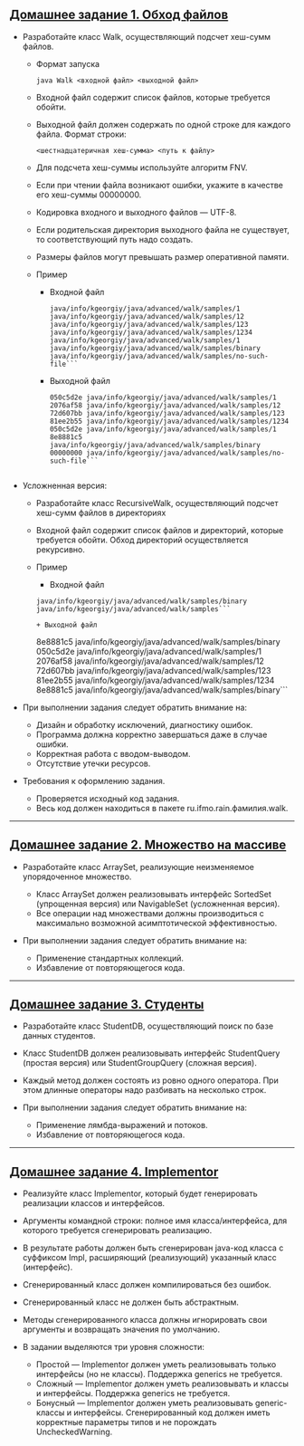 ## [Домашнее задание 1. Обход файлов](https://github.com/nothingelsematters/University/tree/master/Java/1.RecursiveWalk/)

+ Разработайте класс Walk, осуществляющий подсчет хеш-сумм файлов.

    + Формат запуска

       `java Walk <входной файл> <выходной файл>`

    + Входной файл содержит список файлов, которые требуется обойти.
    + Выходной файл должен содержать по одной строке для каждого файла. Формат строки:

        `<шестнадцатеричная хеш-сумма> <путь к файлу>`

    + Для подсчета хеш-суммы используйте алгоритм FNV.
    + Если при чтении файла возникают ошибки, укажите в качестве его хеш-суммы 00000000.
    + Кодировка входного и выходного файлов — UTF-8.
    + Если родительская директория выходного файла не существует, то соответствующий путь надо создать.
    + Размеры файлов могут превышать размер оперативной памяти.
    + Пример

        + Входной файл

            ```
            java/info/kgeorgiy/java/advanced/walk/samples/1
            java/info/kgeorgiy/java/advanced/walk/samples/12
            java/info/kgeorgiy/java/advanced/walk/samples/123
            java/info/kgeorgiy/java/advanced/walk/samples/1234
            java/info/kgeorgiy/java/advanced/walk/samples/1
            java/info/kgeorgiy/java/advanced/walk/samples/binary
            java/info/kgeorgiy/java/advanced/walk/samples/no-such-file```

        + Выходной файл

            ```
            050c5d2e java/info/kgeorgiy/java/advanced/walk/samples/1
            2076af58 java/info/kgeorgiy/java/advanced/walk/samples/12
            72d607bb java/info/kgeorgiy/java/advanced/walk/samples/123
            81ee2b55 java/info/kgeorgiy/java/advanced/walk/samples/1234
            050c5d2e java/info/kgeorgiy/java/advanced/walk/samples/1
            8e8881c5 java/info/kgeorgiy/java/advanced/walk/samples/binary
            00000000 java/info/kgeorgiy/java/advanced/walk/samples/no-such-file```


+ Усложненная версия:

    + Разработайте класс RecursiveWalk, осуществляющий подсчет хеш-сумм файлов в директориях

    + Входной файл содержит список файлов и директорий, которые требуется обойти. Обход директорий осуществляется рекурсивно.

    + Пример

        + Входной файл

        ```
        java/info/kgeorgiy/java/advanced/walk/samples/binary
        java/info/kgeorgiy/java/advanced/walk/samples```

        + Выходной файл

        ```
        8e8881c5 java/info/kgeorgiy/java/advanced/walk/samples/binary
        050c5d2e java/info/kgeorgiy/java/advanced/walk/samples/1
        2076af58 java/info/kgeorgiy/java/advanced/walk/samples/12
        72d607bb java/info/kgeorgiy/java/advanced/walk/samples/123
        81ee2b55 java/info/kgeorgiy/java/advanced/walk/samples/1234
        8e8881c5 java/info/kgeorgiy/java/advanced/walk/samples/binary```


+ При выполнении задания следует обратить внимание на:

    + Дизайн и обработку исключений, диагностику ошибок.
    + Программа должна корректно завершаться даже в случае ошибки.
    + Корректная работа с вводом-выводом.
    + Отсутствие утечки ресурсов.

+ Требования к оформлению задания.

    + Проверяется исходный код задания.
    + Весь код должен находиться в пакете ru.ifmo.rain.фамилия.walk.

---

## [Домашнее задание 2. Множество на массиве](https://github.com/nothingelsematters/University/tree/master/Java/2.ArraySet/)

+ Разработайте класс ArraySet, реализующие неизменяемое упорядоченное множество.
    + Класс ArraySet должен реализовывать интерфейс SortedSet (упрощенная версия) или NavigableSet (усложненная версия).
    + Все операции над множествами должны производиться с максимально возможной асимптотической эффективностью.

+ При выполнении задания следует обратить внимание на:
    + Применение стандартных коллекций.
    + Избавление от повторяющегося кода.

---

## [Домашнее задание 3. Студенты](https://github.com/nothingelsematters/University/tree/master/Java/3.StudentDB/)

+ Разработайте класс StudentDB, осуществляющий поиск по базе данных студентов.

+ Класс StudentDB должен реализовывать интерфейс StudentQuery (простая версия) или StudentGroupQuery (сложная версия).

+ Каждый метод должен состоять из ровно одного оператора. При этом длинные операторы надо разбивать на несколько строк.

+ При выполнении задания следует обратить внимание на:
    + Применение лямбда-выражений и потоков.
    + Избавление от повторяющегося кода.

---

## [Домашнее задание 4. Implementor](https://github.com/nothingelsematters/University/tree/master/Java/4.Implementor/)

+ Реализуйте класс Implementor, который будет генерировать реализации классов и интерфейсов.

+ Аргументы командной строки: полное имя класса/интерфейса, для которого требуется сгенерировать реализацию.

+ В результате работы должен быть сгенерирован java-код класса с суффиксом Impl, расширяющий (реализующий) указанный класс (интерфейс).

+ Сгенерированный класс должен компилироваться без ошибок.

+ Сгенерированный класс не должен быть абстрактным.

+ Методы сгенерированного класса должны игнорировать свои аргументы и возвращать значения по умолчанию.

+ В задании выделяются три уровня сложности:

    - Простой — Implementor должен уметь реализовывать только интерфейсы (но не классы). Поддержка generics не требуется.
    - Сложный — Implementor должен уметь реализовывать и классы и интерфейсы. Поддержка generics не требуется.
    - Бонусный — Implementor должен уметь реализовывать generic-классы и интерфейсы. Сгенерированный код должен иметь корректные параметры типов и не порождать UncheckedWarning.
